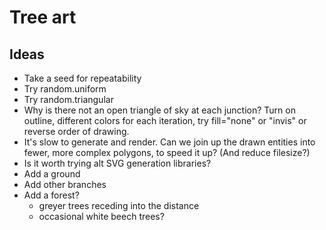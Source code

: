 # Tree art

## Ideas

* Take a seed for repeatability
* Try random.uniform
* Try random.triangular
* Why is there not an open triangle of sky at each junction? Turn on outline,
  different colors for each iteration, try fill="none" or "invis" or reverse order of drawing.
* It's slow to generate and render. Can we join up the drawn entities into fewer, more complex
  polygons, to speed it up? (And reduce filesize?)
* Is it worth trying alt SVG generation libraries?
* Add a ground
* Add other branches
* Add a forest?
  * greyer trees receding into the distance
  * occasional white beech trees?

